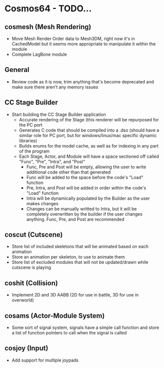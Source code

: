# Cosmos64 - TODO...

## cosmesh (Mesh Rendering)
- Move Mesh Render Order data to Mesh3DM, right now it's in CachedModel but it seems more appropriate to manipulate it within the module
- Complete LagBone module

## General
- Review code as it is now, trim anything that's become deprecated and make sure there aren't any memory issues

## CC Stage Builder
- Start building the CC Stage Builder application
	- Accurate rendering of the Stage (this renderer will be repurposed for the PC port
	- Generates C code that should be compiled into a .dso (should have a similar role for PC port, but for windows/linux/mac specific dynamic libraries)
	- Builds enums for the model cache, as well as for indexing in any part of the program
	- Each Stage, Actor, and Module will have a space sectioned off called "Func", "Pre", "Intra", and "Post"
		- Func, Pre and Post will be empty, allowing the user to write additional code other than that generated
		- Func will be added to the space before the code's "Load" function
		- Pre, Intra, and Post will be added in order within the code's "Load" function
		- Intra will be dynamically populated by the Builder as the user makes changes
		- Changes can be manually writted to Intra, but it will be completely overwritten by the builder if the user changes anything. Func, Pre, and Post are recommended

## coscut (Cutscene)
- Store list of included skeletons that will be animated based on each animation
- Store an animation per skeleton, to use to animate them
- Store list of excluded modules that will not be updated/drawn while cutscene is playing

## coshit (Collision)
- Implement 2D and 3D AABB (2D for use in battle, 3D for use in overworld)

## cosams (Actor-Module System)
- Some sort of signal system, signals have a simple call function and store a list of function pointers to call when the signal is called

## cosjoy (Input)
- Add support for multiple joypads